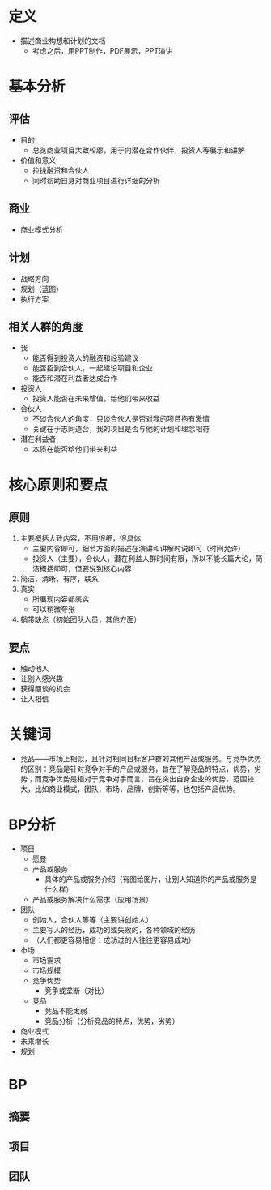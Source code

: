 # 定义

-  描述商业构想和计划的文档
	- 考虑之后，用PPT制作，PDF展示，PPT演讲

# 基本分析

## 评估

- 目的
	- 总览商业项目大致轮廓，用于向潜在合作伙伴，投资人等展示和讲解
- 价值和意义
	- 拉拢融资和合伙人
	- 同时帮助自身对商业项目进行详细的分析

## 商业

- 商业模式分析

## 计划

- 战略方向
- 规划（蓝图）
- 执行方案

## 相关人群的角度

- 我
	- 能否得到投资人的融资和经验建议
	- 能否招到合伙人，一起建设项目和企业
	- 能否和潜在利益者达成合作
- 投资人
	- 投资人能否在未来增值，给他们带来收益
- 合伙人
	- 不谈合伙人的角度，只谈合伙人是否对我的项目抱有激情
	- 关键在于志同道合，我的项目是否与他的计划和理念相符
- 潜在利益者
	- 本质在能否给他们带来利益

# 核心原则和要点

## 原则

1. 主要概括大致内容，不用很细，很具体
	- 主要内容即可，细节方面的描述在演讲和讲解时说即可（时间允许）
	- 投资人（主要），合伙人，潜在利益人群时间有限，所以不能长篇大论，简洁概括即可，但要说到核心内容
2. 简洁，清晰，有序，联系
3. 真实
	- 所展现内容都属实
	- 可以稍微夸张
4. 捎带缺点（初始团队人员，其他方面）

## 要点

- 触动他人
- 让别人感兴趣
- 获得面谈的机会
- 让人相信

# 关键词

- 竞品——市场上相似，且针对相同目标客户群的其他产品或服务。与竞争优势的区别：竞品是针对竞争对手的产品或服务，旨在了解竞品的特点，优势，劣势；而竞争优势是相对于竞争对手而言，旨在突出自身企业的优势，范围较大，比如商业模式，团队，市场，品牌，创新等等，也包括产品优势。

# BP分析

- 项目
	- 愿景
	- 产品或服务
		- 具体的产品或服务介绍（有图给图片，让别人知道你的产品或服务是什么样）
	- 产品或服务解决什么需求（应用场景）
- 团队
	- 创始人，合伙人等等（主要讲创始人）
	- 主要写人的经历，成功的或失败的，各种领域的经历
	- （人们都更容易相信：成功过的人往往更容易成功）
- 市场
	- 市场需求
	- 市场规模
	- 竞争优势
		- 竞争或垄断（对比）
	- 竞品
		- 竞品不能太弱
		- 竞品分析（分析竞品的特点，优势，劣势）
- 商业模式
- 未来增长
- 规划

# BP

## 摘要

## 项目

## 团队



